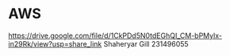 # AWS
https://drive.google.com/file/d/1CkPDd5N0tdEGhQI_CM-bPMylx-in29Rk/view?usp=share_link
Shaheryar Gill
231496055

